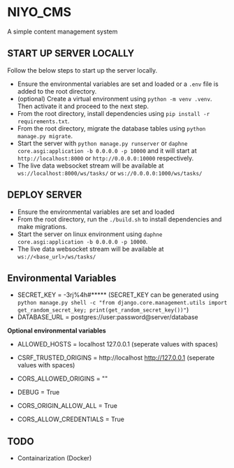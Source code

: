# NIYO_CMS
A simple content management system

## START UP SERVER LOCALLY
Follow the below steps to start up the server locally.

* Ensure the environmental variables are set and loaded or a `.env` file is added to the root directory.
* (optional) Create a virtual environment using `python -m venv .venv`. Then activate it and proceed to the next step.
* From the root directory, install dependencies using `pip install -r requirements.txt`.
* From the root directory, migrate the database tables using `python manage.py migrate`.
* Start the server with `python manage.py runserver` or `daphne core.asgi:application -b 0.0.0.0 -p 10000` and it will start at `http://localhost:8000` or `http://0.0.0.0:10000` respectively.
* The live data websocket stream will be available at `ws://localhost:8000/ws/tasks/` or `ws://0.0.0.0:1000/ws/tasks/`

## DEPLOY SERVER
* Ensure the environmental variables are set and loaded
* From the root directory, run the `./build.sh` to install dependencies and make migrations.
* Start the server on linux environment using `daphne core.asgi:application -b 0.0.0.0 -p 10000`.
* The live data websocket stream will be available at `ws://<base_url>/ws/tasks/`


## Environmental Variables

* SECRET_KEY = -3rj%4h#*****    (SECRET_KEY can be generated using `python manage.py shell -c "from django.core.management.utils import get_random_secret_key; print(get_random_secret_key())"`)
* DATABASE_URL = postgres://user:password@server/database


**Optional environmental variables**


* ALLOWED_HOSTS = localhost 127.0.0.1    (seperate values with spaces)
* CSRF_TRUSTED_ORIGINS = http://localhost http://127.0.0.1   (seperate values with spaces)
* CORS_ALLOWED_ORIGINS = ""

* DEBUG = True
* CORS_ORIGIN_ALLOW_ALL = True
* CORS_ALLOW_CREDENTIALS = True


## TODO

* Containarization (Docker)
